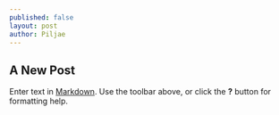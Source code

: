 ```yaml
---
published: false
layout: post
author: Piljae
---
```

## A New Post

Enter text in [Markdown](http://daringfireball.net/projects/markdown/). Use the toolbar above, or click the **?** button for formatting help.
